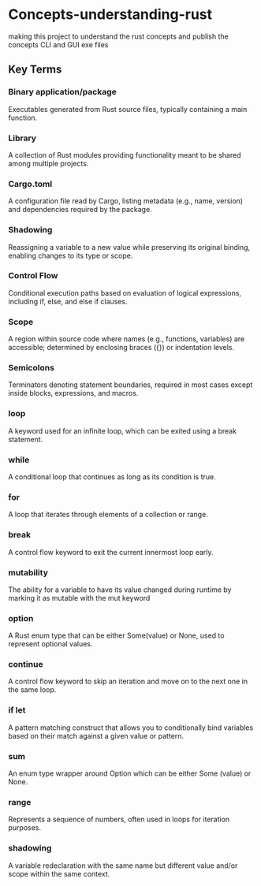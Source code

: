 # Concepts-understanding-rust

making this project to understand the rust concepts and publish  the concepts CLI and GUI exe files

## Key Terms

### Binary application/package

Executables generated from Rust source files, typically containing a main function.

### Library

A collection of Rust modules providing functionality meant to be shared among multiple projects.

### Cargo.toml

A configuration file read by Cargo, listing metadata (e.g., name, version) and dependencies required by the package.

### Shadowing

Reassigning a variable to a new value while preserving its original binding, enabling changes to its type or scope.

### Control Flow

Conditional execution paths based on evaluation of logical expressions, including if, else, and else if clauses.

### Scope

A region within source code where names (e.g., functions, variables) are accessible; determined by enclosing braces ({}) or indentation levels.

### Semicolons

Terminators denoting statement boundaries, required in most cases except inside blocks, expressions, and macros.

### loop

A keyword used for an infinite loop, which can be exited using a break statement.

### while

A conditional loop that continues as long as its condition is true.

### for

A loop that iterates through elements of a collection or range.

### break

A control flow keyword to exit the current innermost loop early.

### mutability

The ability for a variable to have its value changed during runtime by marking it as mutable with the mut keyword

### option

A Rust enum type that can be either Some(value) or None, used to represent optional values.

### continue

A control flow keyword to skip an iteration and move on to the next one in the same loop.

### if let

A pattern matching construct that allows you to conditionally bind variables based on their match against a given value or pattern.

### sum

An enum type wrapper around Option <T> which can be either Some (value) or None.

### range

Represents a sequence of numbers, often used in loops for iteration purposes.

### shadowing

A variable redeclaration with the same name but different value and/or scope within the same context.
